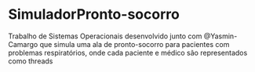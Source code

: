 # SimuladorPronto-socorro
Trabalho de Sistemas Operacionais desenvolvido junto com @Yasmin-Camargo que simula uma ala de pronto-socorro para pacientes com problemas respiratórios, onde cada paciente e médico são representados como threads
